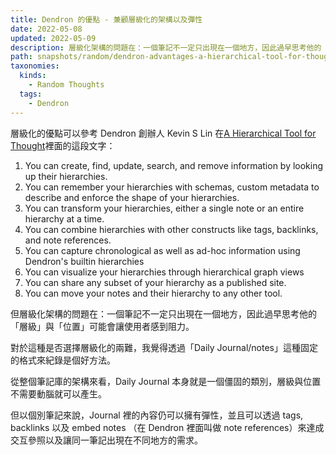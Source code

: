 ```yaml
---
title: Dendron 的優點 - 兼顧層級化的架構以及彈性
date: 2022-05-08
updated: 2022-05-09
description: 層級化架構的問題在：一個筆記不一定只出現在一個地方，因此過早思考他的「層級」與「位置」可能會讓使用者感到阻力。對於這種是否選擇層級化的兩難，我覺得透過「Daily Journal/notes」這種固定的格式來紀錄是個好方法。
path: snapshots/random/dendron-advantages-a-hierarchical-tool-for-thought
taxonomies:
  kinds: 
    - Random Thoughts
  tags: 
    - Dendron
---
```


層級化的優點可以參考 Dendron 創辦人 Kevin S Lin 在[A Hierarchical Tool for Thought](https://www.kevinslin.com/notes/127a3230-4484-433a-b97f-178679564207/)裡面的這段文字：

> 
1. You can create, find, update, search, and remove information by looking up their hierarchies.
2. You can remember your hierarchies with schemas, custom metadata to describe and enforce the shape of your hierarchies.
3. You can transform your hierarchies, either a single note or an entire hierarchy at a time.
4. You can combine hierarchies with other constructs like tags, backlinks, and note references.
5. You can capture chronological as well as ad-hoc information using Dendron's builtin hierarchies
6. You can visualize your hierarchies through hierarchical graph views
7. You can share any subset of your hierarchy as a published site.
8. You can move your notes and their hierarchy to any other tool.

但層級化架構的問題在：一個筆記不一定只出現在一個地方，因此過早思考他的「層級」與「位置」可能會讓使用者感到阻力。

對於這種是否選擇層級化的兩難，我覺得透過「Daily Journal/notes」這種固定的格式來紀錄是個好方法。

從整個筆記庫的架構來看，Daily Journal 本身就是一個僵固的類別，層級與位置不需要動腦就可以產生。

但以個別筆記來說，Journal 裡的內容仍可以擁有彈性，並且可以透過 tags, backlinks 以及 embed notes （在 Dendron 裡面叫做 note references）來達成交互參照以及讓同一筆記出現在不同地方的需求。 
